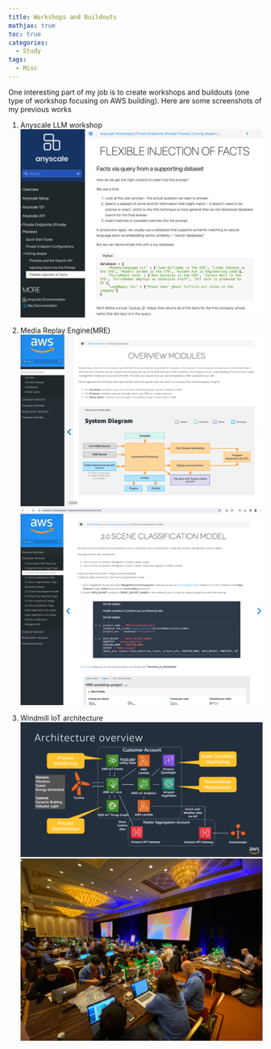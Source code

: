 ```yaml
---
title: Workshops and Buildouts 
mathjax: true
toc: true
categories:
  - Study
tags:
  - Misc
---
```


One interesting part of my job is to create workshops and buildouts (one type of workshop focusing on AWS building). Here are some screenshots of my previous works

1. Anyscale LLM workshop
![Alt text](/assets/images/2024/24-01-24-Buildouts_files/anyscale.png)

2. Media Replay Engine(MRE) 
![Alt text](/assets/images/2024/24-01-24-Buildouts_files/MRE_system.png)
![Alt text](/assets/images/2024/24-01-24-Buildouts_files/MRE_content.png)

3. Windmill IoT architecture
![Alt text](/assets/images/2024/24-01-24-Buildouts_files/windmill_architecture.png)
![Alt text](/assets/images/2024/24-01-24-Buildouts_files/windmill_reinvent.jpg)